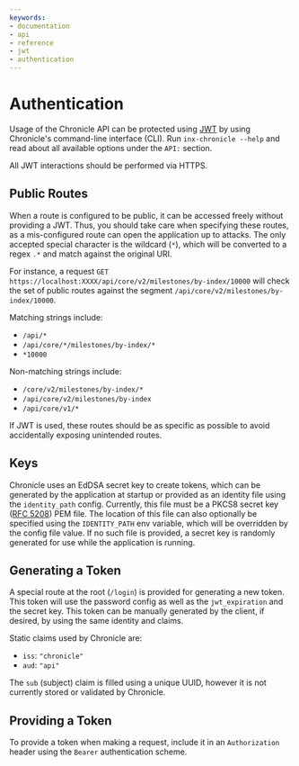 ```yaml
---
keywords:
- documentation
- api
- reference
- jwt
- authentication
---
```


# Authentication

Usage of the Chronicle API can be protected using [JWT](https://jwt.io/) by using Chronicle's command-line interface (CLI). Run `inx-chronicle --help` and read about all available options under the `API:` section.

All JWT interactions should be performed via HTTPS.

## Public Routes

When a route is configured to be public, it can be accessed freely without providing a JWT. Thus, you should take care when specifying these routes, as a mis-configured route can open the application up to attacks. The only accepted special character is the wildcard (`*`), which will be converted to a regex `.*` and match against the original URI.

For instance, a request `GET https://localhost:XXXX/api/core/v2/milestones/by-index/10000` will check the set of public routes against the segment `/api/core/v2/milestones/by-index/10000`. 

Matching strings include:

- `/api/*`
- `/api/core/*/milestones/by-index/*`
- `*10000`

Non-matching strings include:

- `/core/v2/milestones/by-index/*`
- `/api/core/v2/milestones/by-index`
- `/api/core/v1/*`

If JWT is used, these routes should be as specific as possible to avoid accidentally exposing unintended routes.

## Keys

Chronicle uses an EdDSA secret key to create tokens, which can be generated by the application at startup or provided as an identity file using the `identity_path` config. Currently, this file must be a PKCS8 secret key ([RFC 5208](https://datatracker.ietf.org/doc/html/rfc5208)) PEM file. The location of this file can also optionally be specified using the `IDENTITY_PATH` env variable, which will be overridden by the config file value. If no such file is provided, a secret key is randomly generated for use while the application is running.

## Generating a Token

A special route at the root (`/login`) is provided for generating a new token. This token will use the password config as well as the `jwt_expiration` and the secret key. This token can be manually generated by the client, if desired, by using the same identity and claims.

Static claims used by Chronicle are:

- `iss`: `"chronicle"`
- `aud`: `"api"`

The `sub` (subject) claim is filled using a unique UUID, however it is not currently stored or validated by Chronicle.

## Providing a Token

To provide a token when making a request, include it in an `Authorization` header using the `Bearer` authentication scheme.
